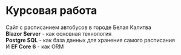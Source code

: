 # Курсовая работа
Сайт с расписанием автобусов в городе Белая Калитва  
**Blazor Server** - как основная технология  
**Postgre SQL** - как база данных для хранения самого расписания  
И **EF Core 6** - как ORM
